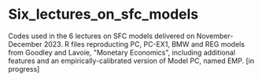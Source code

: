 # Six_lectures_on_sfc_models
Codes used in the 6 lectures on SFC models delivered on November-December 2023. R files reproducting PC, PC-EX1, BMW and REG models from Goodley and Lavoie, "Monetary Economics", including additional features and an empirically-calibrated version of Model PC, named EMP. [in progress]
